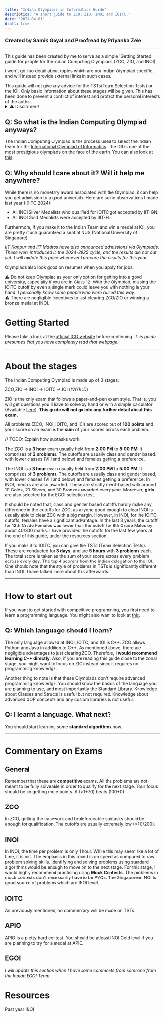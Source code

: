 ```yaml
---
title: "Indian Olympiads in Informatics Guide"
description: "A short guide to ZCO, ZIO, INOI and IOITC."
date: "2025-04-01"
draft: true
---
```

### Created by Samik Goyal and Proofread by Priyanka Zele
---
This guide has been created by me to serve as a simple 'Getting Started' guide for people for the Indian Computing Olympiads (ZCO, ZIO, and INOI).

I won't go into detail about topics which are not Indian Olympiad specific, and will instead provide external links in such cases.

<div class="block danger">
    This guide will not give any advice for the TSTs(Team Selection Tests) or the IOI. Only basic information about these stages will be given. This has been done to prevent a conflict of interest and protect the personal interests of the author.
</div>

<details>
    <summary>⚠️ Disclaimer!!</summary>
    This guide helps those who help themselves. It has not been made with the intention of spoonfeeding you everything.
</details>

## Q: So what is the Indian Computing Olympiad anyways?

The Indian Computing Olympiad is the process used to select the Indian team for the [International Olympiad of Informatics](https://ioinformatics.org/). The IOI is one of the most prestigious olympiads on the face of the earth. You can also look at [this](https://usaco.guide/general/intro-cp).

## Q: Why should I care about it? Will it help me anywhere?

While there is no monetary award associated with the Olympiad, it can help you get admission to a good university. Here are some observations I made last year (IOITC 2024):

- All INOI Silver Medalists who qualified for IOITC got accepted by IIT-GN.
- All INOI Gold Medalists were accepted by IIIT-H.

Furthermore, if you make it to the Indian Team and win a medal at IOI, you are pretty much guaranteed a seat at NUS (National University of Singapore).

_IIT Kanpur and IIT Madras have also announced admissions via Olympiads. These were introduced in the 2024-2025 cycle, and the results are not out yet. I will update this page whenever I procure the results for this year._

Olympiads also look good on resumes when you apply for jobs.

<div class="block danger">
⚠ Do not keep Olympiad as your only option for getting into a good university, especially if you are in Class 12. With the Olympiad, missing the IOITC cutoff by even a single mark could leave you with nothing in your hand. <i>I personally know some people who were ruined this way</i>.
</div>

<div class="block danger">
⚠ There are negligible incentives to just clearing ZCO/ZIO or winning a bronze medal at INOI.
</div>

# Getting Started

Please take a look at the [official ICO website](https://www.iarcs.org.in/inoi/) before continuing. _This guide presumes that you have completely read that webpage._

---

# About the stages

The Indian Computing Olympiad is made up of 3 stages:

ZCO,ZIO -> INOI -> IOITC -> IOI (*YAY!! :D*)

<div class="block warning">
ZIO is the only exam that follows a paper-and-pen exam style. That is, you will get questions you'll have to solve by hand or with a simple calculator (Available <a href="https://www.tcsion.com/OnlineAssessment/ScientificCalculator/Calculator.html">here</a>). <b>This guide will not go into any further detail about this exam.</b>
</div>

All problems (ZCO, INOI, IOITC, and IOI) are scored out of **100 points** and your score on an exam is the **sum** of your scores across each problem.

// TODO: Explain how subtasks work

The ZCO is a **3 hour** exam usually held from **2:00 PM** to **5:00 PM**. It comprises of **2 problems**. The cutoffs are usually class and gender based, with lower classes (VIII and below) and females getting a preference.

The INOI is a **3 hour** exam usually held from **2:00 PM** to **5:00 PM**. It comprises of **3 problems**. The cutoffs are usually class and gender based, with lower classes (VIII and below) and females getting a preference. In INOI, medals are also awarded. These are strictly merit-based with around 10 Golds, 20 Silvers, and 30 Bronzes awarded every year. Moreover, **girls** are also selected for the EGOI selection test.

It should be noted that, class and gender based cutoffs hardly make any difference in the cutoffs for ZCO, as anyone good enough to clear INOI is usually able to clear ZCO with a big margin. However, in INOI, for the IOITC cutoffs, females have a significant advantage. In the last 3 years, the cutoff for 12th Grade Females was lower than the cutoff for 8th Grade Males by about 40/300 marks. I have provided the cutoffs for the last few years at the end of this guide, under the resources section.

If you make it to IOITC, you can give the TSTs (Team Selection Tests). These are conducted for **3 days**, and are **5 hours** with **3 problems** each. The total score is taken as the sum of your score across every problem across every day. The top 4 scorers from the Indian delegation to the IOI. One should note that the style of problems in TSTs is significantly different than INOI. I have talked more about this afterwards.

---

# How to start out

If you want to get started with competitive programming, you first need to learn a programming language. You might also want to look at [this](https://usaco.guide/general/intro-cp).

## Q: Which language should I learn?

The only language allowed at INOI, IOITC, and IOI is C++. ZCO allows Python and Java in addition to C++. As mentioned above, there are negligible advantages to just clearing ZCO. Therefore, **I would recommend learning C++ directly**. Also, if you are reading this guide close to the zonal stage, you might want to focus on ZIO instead since it requires no programming knowledge.

Another thing to note is that these Olympiads don't require advanced programming knowledge. You should know the basics of the language you are planning to use, and most importantly the Standard Library. Knowledge about Classes and Structs is useful but not required. Knowledge about advanced OOP concepts and any custom libraries is not useful.

## Q: I learnt a language. What next?

You should start learning some **standard algorithms** now.

---

# Commentary on Exams

## General

Remember that these are **competitive** exams. All the problems are not meant to be fully solveable in order to qualify for the next stage. Your focus should be on getting more points. A (70+70) beats (100+0).

## ZCO

In ZCO, getting the casework and bruteforceable subtasks should be enough for qualification. The cutoffs are usually extremely low (<40/200).

## INOI

In INOI, the time per problem is only 1 hour. While this may seem like a lot of time, it is not. The emphasis in this round is on speed as compared to raw problem solving skills. Identifying and solving problems using standard algorithms would be enough to move on to the next stage. For this stage, I would highly recommend practising using **Mock Contests**. The problems in mock contests don't necessarily have to be PYQs. The Singaporean NOI is good source of problems which are INOI level.

## IOITC

As previously mentioned, no commentary will be made on TSTs.

## APIO

APIO is a pretty hard contest. You should be atleast INOI Gold level if you are planning to try for a medal at APIO.

## EGOI

_I will update this section when I have some comments from someone from the Indian EGOI Team._

# Resources

Past year INOI